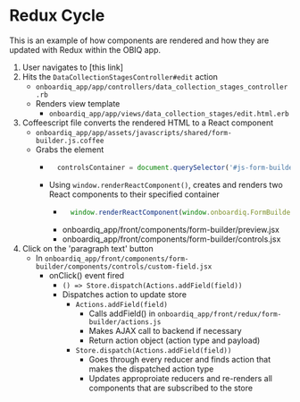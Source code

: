 # Redux Cycle

This is an example of how components are rendered and how they are updated with Redux within the OBIQ app.

1. User navigates to [this link]
2. Hits the `DataCollectionStagesController#edit` action
    * `onboardiq_app/app/controllers/data_collection_stages_controller.rb`
    * Renders view template
        * `onboardiq_app/app/views/data_collection_stages/edit.html.erb`
3. Coffeescript file converts the rendered HTML to a React component
    * `onboardiq_app/app/assets/javascripts/shared/form-builder.js.coffee`
    * Grabs the element
        * ```js
            controlsContainer = document.querySelector('#js-form-builder-controls')
            ```
        * Using `window.renderReactComponent()`, creates and renders two React components to their specified container
            * ```js
                window.renderReactComponent(window.onboardiq.FormBuilderPreview, props, previewContainer)
              ```
            * onboardiq_app/front/components/form-builder/preview.jsx
            * onboardiq_app/front/components/form-builder/controls.jsx
4. Click on the 'paragraph text' button
    * In `onboardiq_app/front/components/form-builder/components/controls/custom-field.jsx`
        * onClick() event fired
            * `() => Store.dispatch(Actions.addField(field))`
            * Dispatches action to update store
                * `Actions.addField(field)`
                    * Calls addField() in `onboardiq_app/front/redux/form-builder/actions.js`
                    * Makes AJAX call to backend if necessary
                    * Return action object (action type and payload)
                * `Store.dispatch(Actions.addField(field))`
                    * Goes through every reducer and finds action that makes the dispatched action type
                    * Updates approproiate reducers and re-renders all components that are subscribed to the store
